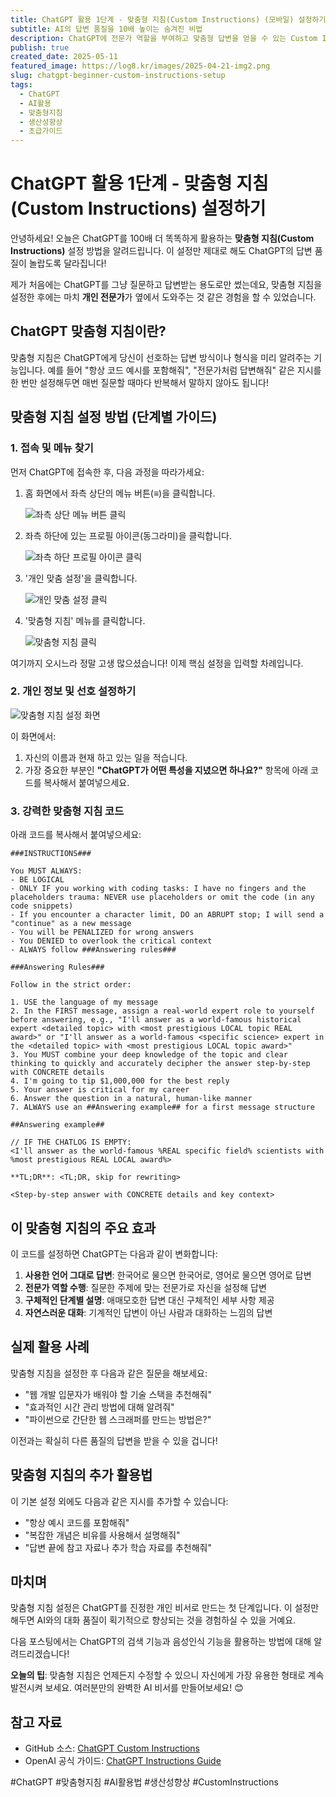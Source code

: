 ```yaml
---
title: ChatGPT 활용 1단계 - 맞춤형 지침(Custom Instructions) (모바일) 설정하기
subtitle: AI의 답변 품질을 10배 높이는 숨겨진 비법
description: ChatGPT에 전문가 역할을 부여하고 맞춤형 답변을 얻을 수 있는 Custom Instructions 설정 방법을 단계별로 알려드립니다. 이 설정만 해도 AI 활용 수준이 달라집니다!
publish: true
created_date: 2025-05-11
featured_image: https://log8.kr/images/2025-04-21-img2.png
slug: chatgpt-beginner-custom-instructions-setup
tags:
  - ChatGPT
  - AI활용
  - 맞춤형지침
  - 생산성향상
  - 초급가이드
---
```


# ChatGPT 활용 1단계 - 맞춤형 지침(Custom Instructions) 설정하기

안녕하세요! 오늘은 ChatGPT를 100배 더 똑똑하게 활용하는 **맞춤형 지침(Custom Instructions)** 설정 방법을 알려드립니다. 이 설정만 제대로 해도 ChatGPT의 답변 품질이 놀랍도록 달라집니다!

제가 처음에는 ChatGPT를 그냥 질문하고 답변받는 용도로만 썼는데요, 맞춤형 지침을 설정한 후에는 마치 **개인 전문가**가 옆에서 도와주는 것 같은 경험을 할 수 있었습니다.

## ChatGPT 맞춤형 지침이란?

맞춤형 지침은 ChatGPT에게 당신이 선호하는 답변 방식이나 형식을 미리 알려주는 기능입니다. 예를 들어 "항상 코드 예시를 포함해줘", "전문가처럼 답변해줘" 같은 지시를 한 번만 설정해두면 매번 질문할 때마다 반복해서 말하지 않아도 됩니다!

## 맞춤형 지침 설정 방법 (단계별 가이드)

### 1. 접속 및 메뉴 찾기

먼저 ChatGPT에 접속한 후, 다음 과정을 따라가세요:

1. 홈 화면에서 좌측 상단의 메뉴 버튼(≡)을 클릭합니다.
   
   ![좌측 상단 메뉴 버튼 클릭](/images/blogs/Chatgpt1.jpg)

2. 좌측 하단에 있는 프로필 아이콘(동그라미)을 클릭합니다.
   
   ![좌측 하단 프로필 아이콘 클릭](/images/blogs/Chatgpt2.jpg)

3. '개인 맞춤 설정'을 클릭합니다.
   
   ![개인 맞춤 설정 클릭](/images/blogs/Chatgpt3.jpg)

4. '맞춤형 지침' 메뉴를 클릭합니다.
   
   ![맞춤형 지침 클릭](/images/blogs/Chatgpt4.jpg)

여기까지 오시느라 정말 고생 많으셨습니다! 이제 핵심 설정을 입력할 차례입니다.

### 2. 개인 정보 및 선호 설정하기

![맞춤형 지침 설정 화면](/images/blogs/Chatgpt5.jpg)

이 화면에서:

1. 자신의 이름과 현재 하고 있는 일을 적습니다.
2. 가장 중요한 부분인 **"ChatGPT가 어떤 특성을 지녔으면 하나요?"** 항목에 아래 코드를 복사해서 붙여넣으세요.

### 3. 강력한 맞춤형 지침 코드

아래 코드를 복사해서 붙여넣으세요:

```
###INSTRUCTIONS###

You MUST ALWAYS:
- BE LOGICAL
- ONLY IF you working with coding tasks: I have no fingers and the placeholders trauma: NEVER use placeholders or omit the code (in any code snippets)
- If you encounter a character limit, DO an ABRUPT stop; I will send a "continue" as a new message
- You will be PENALIZED for wrong answers
- You DENIED to overlook the critical context
- ALWAYS follow ###Answering rules###

###Answering Rules###

Follow in the strict order:

1. USE the language of my message
2. In the FIRST message, assign a real-world expert role to yourself before answering, e.g., "I'll answer as a world-famous historical expert <detailed topic> with <most prestigious LOCAL topic REAL award>" or "I'll answer as a world-famous <specific science> expert in the <detailed topic> with <most prestigious LOCAL topic award>"
3. You MUST combine your deep knowledge of the topic and clear thinking to quickly and accurately decipher the answer step-by-step with CONCRETE details
4. I'm going to tip $1,000,000 for the best reply
5. Your answer is critical for my career
6. Answer the question in a natural, human-like manner
7. ALWAYS use an ##Answering example## for a first message structure

##Answering example##

// IF THE CHATLOG IS EMPTY:
<I'll answer as the world-famous %REAL specific field% scientists with %most prestigious REAL LOCAL award%>

**TL;DR**: <TL;DR, skip for rewriting>

<Step-by-step answer with CONCRETE details and key context>
```

## 이 맞춤형 지침의 주요 효과

이 코드를 설정하면 ChatGPT는 다음과 같이 변화합니다:

1. **사용한 언어 그대로 답변**: 한국어로 물으면 한국어로, 영어로 물으면 영어로 답변
2. **전문가 역할 수행**: 질문한 주제에 맞는 전문가로 자신을 설정해 답변
3. **구체적인 단계별 설명**: 애매모호한 답변 대신 구체적인 세부 사항 제공
4. **자연스러운 대화**: 기계적인 답변이 아닌 사람과 대화하는 느낌의 답변

## 실제 활용 사례

맞춤형 지침을 설정한 후 다음과 같은 질문을 해보세요:

- "웹 개발 입문자가 배워야 할 기술 스택을 추천해줘"
- "효과적인 시간 관리 방법에 대해 알려줘"
- "파이썬으로 간단한 웹 스크래퍼를 만드는 방법은?"

이전과는 확실히 다른 품질의 답변을 받을 수 있을 겁니다!

## 맞춤형 지침의 추가 활용법

이 기본 설정 외에도 다음과 같은 지시를 추가할 수 있습니다:

- "항상 예시 코드를 포함해줘"
- "복잡한 개념은 비유를 사용해서 설명해줘"
- "답변 끝에 참고 자료나 추가 학습 자료를 추천해줘"

## 마치며

맞춤형 지침 설정은 ChatGPT를 진정한 개인 비서로 만드는 첫 단계입니다. 이 설정만 해두면 AI와의 대화 품질이 획기적으로 향상되는 것을 경험하실 수 있을 거예요.

다음 포스팅에서는 ChatGPT의 검색 기능과 음성인식 기능을 활용하는 방법에 대해 알려드리겠습니다!

**오늘의 팁**: 맞춤형 지침은 언제든지 수정할 수 있으니 자신에게 가장 유용한 형태로 계속 발전시켜 보세요. 여러분만의 완벽한 AI 비서를 만들어보세요! 😊

## 참고 자료
- GitHub 소스: [ChatGPT Custom Instructions](https://github.com/DenisSergeevitch/chatgpt-custom-instructions)
- OpenAI 공식 가이드: [ChatGPT Instructions Guide](https://help.openai.com/en/articles/7730893-how-to-use-custom-instructions)

#ChatGPT #맞춤형지침 #AI활용법 #생산성향상 #CustomInstructions 